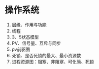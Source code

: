 # 操作系统

1. 层级、作用与功能
2. 线程
3. 3、5状态模型
4. PV、信号量、互斥与同步
5. pv前驱图
6. 死锁、是否死锁的最大、最小资源数
7. 进程资源图：阻塞、非阻塞、可化简、死锁